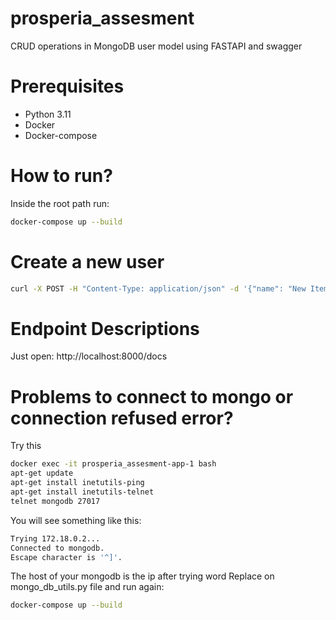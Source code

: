 # prosperia_assesment
CRUD operations in MongoDB user model using FASTAPI and swagger
# Prerequisites
* Python 3.11
* Docker
* Docker-compose

# How to run?
Inside the root path run:
```bash
docker-compose up --build
```
# Create a new user
```bash
curl -X POST -H "Content-Type: application/json" -d '{"name": "New Item", "price": 10.0}' http://localhost:8000/items/
```


# Endpoint Descriptions

Just open: http://localhost:8000/docs

# Problems to connect to mongo or connection refused error?
Try this
```bash
docker exec -it prosperia_assesment-app-1 bash
apt-get update
apt-get install inetutils-ping
apt-get install inetutils-telnet
telnet mongodb 27017
```
You will see something like this:
```bash
Trying 172.18.0.2...
Connected to mongodb.
Escape character is '^]'.
```
The host of your mongodb is the ip after trying word
Replace on mongo_db_utils.py file and  run again:
```bash
docker-compose up --build
```